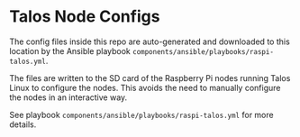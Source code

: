 # Talos Node Configs

The config files inside this repo are auto-generated and downloaded to this location by the Ansible playbook `components/ansible/playbooks/raspi-talos.yml`.

The files are written to the SD card of the Raspberry Pi nodes running Talos Linux to configure the nodes. This avoids the need to manually configure the nodes in an interactive way.

See playbook `components/ansible/playbooks/raspi-talos.yml` for more details.
